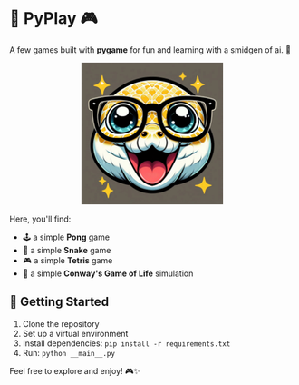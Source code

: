 # 🐍 PyPlay 🎮

A few games built with **pygame** for fun and learning with a smidgen of ai. 🚀

<div align="center">
<img src="art/icon.png" width="250">
</div>

Here, you'll find:

- 🕹️ a simple **Pong** game
- 🐍 a simple **Snake** game
- 🎮 a simple **Tetris** game
- 🌱 a simple **Conway's Game of Life** simulation

## 🚀 Getting Started

1. Clone the repository
2. Set up a virtual environment
3. Install dependencies: `pip install -r requirements.txt`
4. Run: `python __main__.py`

Feel free to explore and enjoy! 🎮✨
